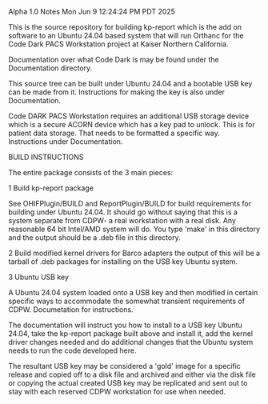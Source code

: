   Alpha 1.0 Notes
 Mon Jun  9 12:24:24 PM PDT 2025


This is the source repository for building kp-report which is
the add on software to an Ubuntu 24.04 based system that
will run Orthanc for the Code Dark PACS Workstation project
at Kaiser Northern California.

Documentation over what Code Dark is may be found under
the Documentation directory.

This source tree can be built under Ubuntu 24.04 and a
bootable USB key can be made from it. Instructions
for making the key is also under Documentation.

Code DARK PACS Workstation requires an additional
USB storage device which is a secure ACORN device
which has a key pad to unlock. This is for patient
data storage. That needs to be formatted a
specific way. Instructions under Documentation.

BUILD INSTRUCTIONS

The entire package consists of the 3 main pieces:

 1 Build kp-report package

   See OHIFPlugin/BUILD and ReportPlugin/BUILD for
   build requirements for building under Ubuntu 24.04.
   It should go without saying that this is a system
   separate from CDPW- a real workstation with a real
   disk. Any reasonable 64 bit Intel/AMD system will do.
   You type 'make' in this directory and the output
   should be a .deb file in this directory.

 2 Build modified kernel drivers for Barco adapters
   <This documentation does not exist yet> the
   output of this will be a tarball of .deb packages
   for installing on the USB key Ubuntu system.

 3 Ubuntu USB key

   A Ubuntu 24.04 system loaded onto a USB key and
   then modified in certain specific ways to accommodate
   the somewhat transient requirements of CDPW. Documetation
   for instructions.

   The documentation will instruct you how to install to
   a USB key Ubuntu 24.04, take the kp-report package built
   above and install it, add the kernel driver changes needed
   and do additional changes that the Ubuntu system needs to
   run the code developed here.

   The resultant USB key may be considered a 'gold' image
   for a specific release and copied off to a disk file
   and archived and either via the disk file or copying
   the actual created USB key may be replicated and sent
   out to stay with each reserved CDPW workstation for
   use when needed.
